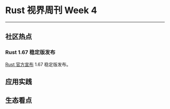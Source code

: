 # Rust 视界周刊 Week 4
---

## 社区热点

### Rust 1.67 稳定版发布

[Rust 官方宣布](https://blog.rust-lang.org/2023/01/26/Rust-1.67.0.html) 1.67 稳定版发布。




## 应用实践





## 生态看点